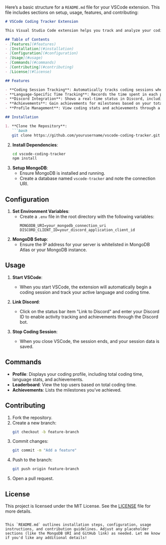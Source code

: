 Here’s a basic structure for a `README.md` file for your VSCode extension. This file includes sections on setup, usage, features, and contributing:

```markdown
# VSCode Coding Tracker Extension

This Visual Studio Code extension helps you track and analyze your coding sessions by integrating with Discord and logging coding activity to a MongoDB database. It displays your active coding time, language usage, and various achievements through a dedicated Discord bot.

## Table of Contents
- [Features](#features)
- [Installation](#installation)
- [Configuration](#configuration)
- [Usage](#usage)
- [Commands](#commands)
- [Contributing](#contributing)
- [License](#license)

## Features

- **Coding Session Tracking**: Automatically tracks coding sessions when you start VSCode.
- **Language-Specific Time Tracking**: Records the time spent in each programming language.
- **Discord Integration**: Shows a real-time status in Discord, including the file and language.
- **Achievements**: Gain achievements for milestones based on your total coding time.
- **Profile Management**: View coding stats and achievements through a Discord bot.

## Installation

1. **Clone the Repository**:
   ```bash
   git clone https://github.com/yourusername/vscode-coding-tracker.git
   ```
2. **Install Dependencies**:
   ```bash
   cd vscode-coding-tracker
   npm install
   ```
3. **Setup MongoDB**:
   - Ensure MongoDB is installed and running.
   - Create a database named `vscode-tracker` and note the connection URI.

## Configuration

1. **Set Environment Variables**:
   - Create a `.env` file in the root directory with the following variables:
     ```plaintext
     MONGODB_URI=your_mongodb_connection_uri
     DISCORD_CLIENT_ID=your_discord_application_client_id
     ```
2. **MongoDB Setup**:
   - Ensure the IP address for your server is whitelisted in MongoDB Atlas or your MongoDB instance.
   
## Usage

1. **Start VSCode**:
   - When you start VSCode, the extension will automatically begin a coding session and track your active language and coding time.
   
2. **Link Discord**:
   - Click on the status bar item "Link to Discord" and enter your Discord ID to enable activity tracking and achievements through the Discord bot.

3. **Stop Coding Session**:
   - When you close VSCode, the session ends, and your session data is saved.

## Commands

- **Profile**: Displays your coding profile, including total coding time, language stats, and achievements.
- **Leaderboard**: View the top users based on total coding time.
- **Achievements**: Lists the milestones you’ve achieved.

## Contributing

1. Fork the repository.
2. Create a new branch:
   ```bash
   git checkout -b feature-branch
   ```
3. Commit changes:
   ```bash
   git commit -m "Add a feature"
   ```
4. Push to the branch:
   ```bash
   git push origin feature-branch
   ```
5. Open a pull request.

## License

This project is licensed under the MIT License. See the [LICENSE](LICENSE) file for more details.
```

This `README.md` outlines installation steps, configuration, usage instructions, and contribution guidelines. Adjust any placeholder sections (like the MongoDB URI and GitHub link) as needed. Let me know if you'd like any additional details!